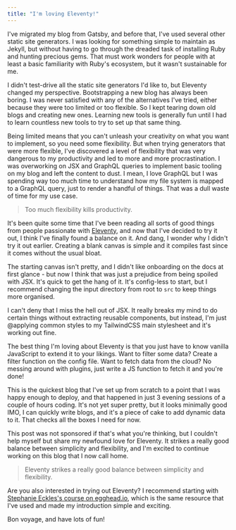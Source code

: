 ```yaml
---
title: "I'm loving Eleventy!"
---
```


I've migrated my blog from Gatsby, and before that, I've used several other static site generators. I was looking for something simple to maintain as Jekyll, but without having to go through the dreaded task of installing Ruby and hunting precious gems. That must work wonders for people with at least a basic familiarity with Ruby's ecosystem, but it wasn't sustainable for me.

I didn't test-drive all the static site generators I'd like to, but Eleventy changed my perspective. Bootstrapping a new blog has always been boring. I was never satisfied with any of the alternatives I've tried, either because they were too limited or too flexible. So I kept tearing down old blogs and creating new ones. Learning new tools is generally fun until I had to learn countless new tools to try to set up that same thing.

Being limited means that you can't unleash your creativity on what you want to implement, so you need some flexibility. But when trying generators that were more flexible, I've discovered a level of flexibility that was very dangerous to my productivity and led to more and more procrastination. I was overworking on JSX and GraphQL queries to implement basic tooling on my blog and left the content to dust. I mean, I love GraphQL but I was spending way too much time to understand how my file system is mapped to a GraphQL query, just to render a handful of things. That was a dull waste of time for my use case.

> Too much flexibility kills productivity.

It's been quite some time that I've been reading all sorts of good things from people passionate with <a href="https://www.11ty.dev/" target="_blank" rel="noopener noreferrer">Eleventy</a>, and now that I've decided to try it out,
I think I've finally found a balance on it. And dang, I wonder why I didn't try it out earlier. Creating a blank canvas is simple and it compiles fast since it comes without the usual bloat.

The starting canvas isn't pretty, and I didn't like onboarding on the docs at first glance - but now I think that was just a prejudice from being spoiled with JSX. It's quick to get the hang of it. It's config-less to start, but I recommend changing the input directory from root to `src` to keep things more organised.

I can't deny that I miss the hell out of JSX. It really breaks my mind to do certain things without extracting reusable components, but instead, I'm just @applying common styles to my TailwindCSS main stylesheet and it's working out fine.

The best thing I'm loving about Eleventy is that you just have to know vanilla JavaScript to extend it to your likings. Want to filter some data? Create a filter function on the config file. Want to fetch data from the cloud? No messing around with plugins, just write a JS function to fetch it and you're done!

This is the quickest blog that I've set up from scratch to a point that I was happy enough to deploy, and that happened in just 3 evening sessions of a couple of hours coding. It's not yet super pretty, but it looks minimally good IMO, I can quickly write blogs, and it's a piece of cake to add dynamic data to it. That checks all the boxes I need for now.

This post was not sponsored if that's what you're thinking, but I couldn't help myself but share my newfound love for Eleventy. It strikes a really good balance between simplicity and flexibility, and I'm excited to continue working on this blog that I now call home.

> Eleventy strikes a really good balance between simplicity and flexibility.

Are you also interested in trying out Eleventy? I recommend starting with <a href="https://egghead.io/courses/build-an-eleventy-11ty-site-from-scratch-bfd3" target="_blank" rel="noopener noreferrer">Stephanie Eckles's course on egghead.io</a>, which is the same resource that I've used and made my introduction simple and exciting.

Bon voyage, and have lots of fun!
